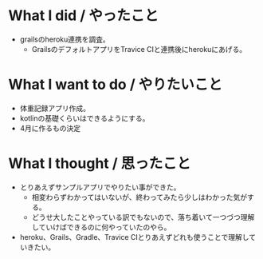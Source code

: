 # What I did / やったこと
- grailsのheroku連携を調査。
  - GrailsのデフォルトアプリをTravice CIと連携後にherokuにあげる。

# What I want to do / やりたいこと
- 体重記録アプリ作成。
- kotlinの基礎くらいはできるようにする。
- 4月に作るもの決定

# What I thought / 思ったこと
- とりあえずサンプルアプリでやりたい事ができた。
  - 相変わらずわかってはいないが、終わってみたら少しはわかった気がする。
  - どうせ大したことやっている訳でもないので、落ち着いて一つづつ理解していけばできるのに何やっていたのやら。
- heroku、Grails、Gradle、Travice CIとりあえずどれも使うことで理解していきたい。
